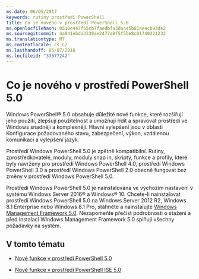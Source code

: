 ```yaml
---
ms.date: 06/05/2017
keywords: rutiny prostředí PowerShell
title: Co je nového v prostředí PowerShell 5.0
ms.openlocfilehash: 0510e447f55cb7faedbfa3daa45b81ae4cb93de2
ms.sourcegitcommit: 4a841ebda3339ae2477e0f5f5be8c01740221232
ms.translationtype: MT
ms.contentlocale: cs-CZ
ms.lasthandoff: 05/07/2018
ms.locfileid: "33677242"
---
```

# <a name="whats-new-with-powershell-50"></a>Co je nového v prostředí PowerShell 5.0
Windows PowerShell® 5.0 obsahuje důležité nové funkce, které rozšiřují jeho použití, zlepšují použitelnost a umožňují řídit a spravovat prostředí ve Windows snadněji a komplexněji.  Hlavní vylepšení jsou v oblasti Konfigurace požadovaného stavu, zabezpečení, výkon, vzdálenou komunikaci a vylepšení jazyk.

Prostředí Windows PowerShell 5.0 je zpětně kompatibilní. Rutiny, zprostředkovatelé, moduly, moduly snap in, skripty, funkce a profily, které byly navrženy pro prostředí Windows PowerShell 4.0, prostředí Windows PowerShell 3.0 a prostředí Windows PowerShell 2.0 obecně fungovat bez změny v prostředí Windows PowerShell 5.0.

Prostředí Windows PowerShell 5.0 je nainstalována ve výchozím nastavení v systému Windows Server 2016® a Windows® 10. Chcete-li nainstalovat prostředí Windows PowerShell 5.0 na Windows Server 2012 R2, Windows 8.1 Enterprise nebo Windows 8.1 Pro, stáhněte a nainstalujte [Windows Management Framework 5.0](https://go.microsoft.com/fwlink/?linkid=830436). Nezapomeňte přečíst podrobnosti o stažení a před instalací Windows Management Framework 5.0 splňují všechny požadavky na systém.

## <a name="in-this-topic"></a>V tomto tématu

- [Nové funkce v prostředí PowerShell 5.0](What-s-New-in-Windows-PowerShell-50.md)

- [Nové funkce v prostředí PowerShell ISE 5.0](What-s-New-in-the-PowerShell-50-ISE.md)

<!--
- New features in Windows PowerShell 4.0

- New features in Windows PowerShell 3.0
-->
